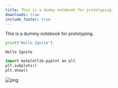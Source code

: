 ```yaml
---
title: This is a dummy notebook for prototyping.
downloads: true
include_footer: true
---
```


This is a dummy notebook for prototyping.


```python
print("Hello Ignite")
```

    Hello Ignite



```python
import matplotlib.pyplot as plt
plt.subplots()
plt.show()
```


    
![png](/images/notebooks/dummy_2_0.png)
    



```python

```
